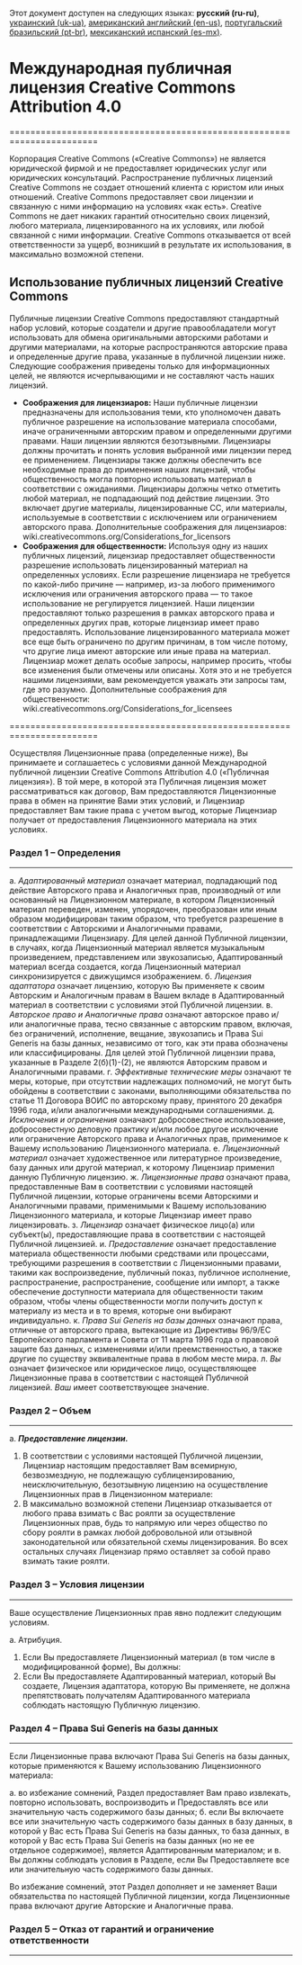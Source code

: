 Этот документ доступен на следующих языках: **русский (ru-ru)**, [украинский (uk-ua)](/ASSETS_LICENSE_uk-ua.md), [американский английский (en-us)](/ASSETS_LICENSE_en-us.md), [португальский бразильский (pt-br)](/ASSETS_LICENSE_pt-br.md), [мексиканский испанский (es-mx)](/ASSETS_LICENSE_es-mx.md).

# Международная публичная лицензия Creative Commons Attribution 4.0

=======================================================================

Корпорация Creative Commons («Creative Commons») не является юридической фирмой и не предоставляет юридических услуг или юридических консультаций. Распространение публичных лицензий Creative Commons не создает отношений клиента с юристом или иных отношений. Creative Commons предоставляет свои лицензии и связанную с ними информацию на условиях «как есть». Creative Commons не дает никаких гарантий относительно своих лицензий, любого материала, лицензированного на их условиях, или любой связанной с ними информации. Creative Commons отказывается от всей ответственности за ущерб, возникший в результате их использования, в максимально возможной степени.

## Использование публичных лицензий Creative Commons

Публичные лицензии Creative Commons предоставляют стандартный набор условий, которые создатели и другие правообладатели могут использовать для обмена оригинальными авторскими работами и другими материалами, на которые распространяются авторские права и определенные другие права, указанные в публичной лицензии ниже. Следующие соображения приведены только для информационных целей, не являются исчерпывающими и не составляют часть наших лицензий.

* __Соображения для лицензиаров:__ Наши публичные лицензии предназначены для использования теми, кто уполномочен давать публичное разрешение на использование материала способами, иначе ограниченными авторским правом и определенными другими правами. Наши лицензии являются безотзывными. Лицензиары должны прочитать и понять условия выбранной ими лицензии перед ее применением. Лицензиары также должны обеспечить все необходимые права до применения наших лицензий, чтобы общественность могла повторно использовать материал в соответствии с ожиданиями. Лицензиары должны четко отметить любой материал, не подпадающий под действие лицензии. Это включает другие материалы, лицензированные CC, или материалы, используемые в соответствии с исключением или ограничением авторского права. Дополнительные соображения для лицензиаров: wiki.creativecommons.org/Considerations_for_licensors
* __Соображения для общественности:__ Используя одну из наших публичных лицензий, лицензиар предоставляет общественности разрешение использовать лицензированный материал на определенных условиях. Если разрешение лицензиара не требуется по какой-либо причине — например, из-за любого применимого исключения или ограничения авторского права — то такое использование не регулируется лицензией. Наши лицензии предоставляют только разрешения в рамках авторского права и определенных других прав, которые лицензиар имеет право предоставлять. Использование лицензированного материала может все еще быть ограничено по другим причинам, в том числе потому, что другие лица имеют авторские или иные права на материал. Лицензиар может делать особые запросы, например просить, чтобы все изменения были отмечены или описаны. Хотя это и не требуется нашими лицензиями, вам рекомендуется уважать эти запросы там, где это разумно. Дополнительные соображения для общественности: wiki.creativecommons.org/Considerations_for_licensees

=======================================================================

Осуществляя Лицензионные права (определенные ниже), Вы принимаете и соглашаетесь с условиями данной Международной публичной лицензии Creative Commons Attribution 4.0 («Публичная лицензия»). В той мере, в которой эта Публичная лицензия может рассматриваться как договор, Вам предоставляются Лицензионные права в обмен на принятие Вами этих условий, и Лицензиар предоставляет Вам такие права с учетом выгод, которые Лицензиар получает от предоставления Лицензионного материала на этих условиях.

### Раздел 1 – Определения

---

а. *Адаптированный материал* означает материал, подпадающий под действие Авторского права и Аналогичных прав, производный от или основанный на Лицензионном материале, в котором Лицензионный материал переведен, изменен, упорядочен, преобразован или иным образом модифицирован таким образом, что требуется разрешение в соответствии с Авторскими и Аналогичными правами, принадлежащими Лицензиару. Для целей данной Публичной лицензии, в случаях, когда Лицензионный материал является музыкальным произведением, представлением или звукозаписью, Адаптированный материал всегда создается, когда Лицензионный материал синхронизируется с движущимся изображением.
б. *Лицензия адаптатора* означает лицензию, которую Вы применяете к своим Авторским и Аналогичным правам в Вашем вкладе в Адаптированный материал в соответствии с условиями этой Публичной лицензии.
в. *Авторское право и Аналогичные права* означают авторское право и/или аналогичные права, тесно связанные с авторским правом, включая, без ограничений, исполнение, вещание, звукозапись и Права Sui Generis на базы данных, независимо от того, как эти права обозначены или классифицированы. Для целей этой Публичной лицензии права, указанные в Разделе 2(б)(1)-(2), не являются Авторским правом и Аналогичными правами.
г. *Эффективные технические меры* означают те меры, которые, при отсутствии надлежащих полномочий, не могут быть обойдены в соответствии с законами, выполняющими обязательства по статье 11 Договора ВОИС по авторскому праву, принятого 20 декабря 1996 года, и/или аналогичными международными соглашениями.
д. *Исключения и ограничения* означают добросовестное использование, добросовестную деловую практику и/или любое другое исключение или ограничение Авторского права и Аналогичных прав, применимое к Вашему использованию Лицензионного материала.
е. *Лицензионный материал* означает художественное или литературное произведение, базу данных или другой материал, к которому Лицензиар применил данную Публичную лицензию.
ж. *Лицензионные права* означают права, предоставленные Вам в соответствии с условиями настоящей Публичной лицензии, которые ограничены всеми Авторскими и Аналогичными правами, применимыми к Вашему использованию Лицензионного материала, и которые Лицензиар имеет право лицензировать.
з. *Лицензиар* означает физическое лицо(а) или субъект(ы), предоставляющие права в соответствии с настоящей Публичной лицензией.
и. *Предоставление* означает предоставление материала общественности любыми средствами или процессами, требующими разрешения в соответствии с Лицензионными правами, такими как воспроизведение, публичный показ, публичное исполнение, распространение, распространение, сообщение или импорт, а также обеспечение доступности материала для общественности таким образом, чтобы члены общественности могли получить доступ к материалу из места и в то время, которые они выбирают индивидуально.
к. *Права Sui Generis на базы данных* означают права, отличные от авторского права, вытекающие из Директивы 96/9/EC Европейского парламента и Совета от 11 марта 1996 года о правовой защите баз данных, с изменениями и/или преемственностью, а также другие по существу эквивалентные права в любом месте мира.
л. *Вы* означает физическое или юридическое лицо, осуществляющее Лицензионные права в соответствии с настоящей Публичной лицензией. *Ваш* имеет соответствующее значение.

### Раздел 2 – Объем

---

а. ___Предоставление лицензии.___
  1. В соответствии с условиями настоящей Публичной лицензии, Лицензиар настоящим предоставляет Вам всемирную, безвозмездную, не подлежащую сублицензированию, неисключительную, безотзывную лицензию на осуществление Лицензионных прав в Лицензионном материале:
  9. В максимально возможной степени Лицензиар отказывается от любого права взимать с Вас роялти за осуществление Лицензионных прав, будь то напрямую или через общество по сбору роялти в рамках любой добровольной или отзывной законодательной или обязательной схемы лицензирования. Во всех остальных случаях Лицензиар прямо оставляет за собой право взимать такие роялти.

### Раздел 3 – Условия лицензии

---

Ваше осуществление Лицензионных прав явно подлежит следующим условиям.

а. Атрибуция.
  1. Если Вы предоставляете Лицензионный материал (в том числе в модифицированной форме), Вы должны:
  4. Если Вы предоставляете Адаптированный материал, который Вы создаете, Лицензия адаптатора, которую Вы применяете, не должна препятствовать получателям Адаптированного материала соблюдать настоящую Публичную лицензию.

### Раздел 4 – Права Sui Generis на базы данных

---

Если Лицензионные права включают Права Sui Generis на базы данных, которые применяются к Вашему использованию Лицензионного материала:

а. во избежание сомнений, Раздел предоставляет Вам право извлекать, повторно использовать, воспроизводить и Предоставлять все или значительную часть содержимого базы данных;
б. если Вы включаете все или значительную часть содержимого базы данных в базу данных, в которой у Вас есть Права Sui Generis на базы данных, то база данных, в которой у Вас есть Права Sui Generis на базы данных (но не ее отдельное содержимое), является Адаптированным материалом; и
в. Вы должны соблюдать условия в Разделе, если Вы Предоставляете все или значительную часть содержимого базы данных.

Во избежание сомнений, этот Раздел дополняет и не заменяет Ваши обязательства по настоящей Публичной лицензии, когда Лицензионные права включают другие Авторские и Аналогичные права.

### Раздел 5 – Отказ от гарантий и ограничение ответственности

---
